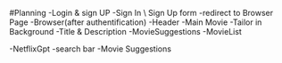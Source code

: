 
#Planning
-Login & sign UP
    -Sign In \ Sign Up form
    -redirect to Browser Page
-Browser(after authentification)
    -Header
    -Main Movie
        -Tailor in Background
        -Title & Description
        -MovieSuggestions
            -MovieList

-NetflixGpt
    -search bar
    -Movie Suggestions



